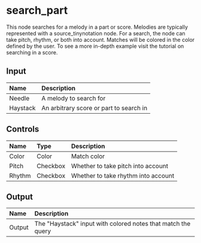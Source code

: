 # search_part

This node searches for a melody in a part or score. Melodies are typically represented with a <nuxt-link to="/docs/nodes/source_tinynotation">source_tinynotation</nuxt-link> node. For a search, the node can take pitch, rhythm, or both into account. Matches will be colored in the color defined by the user. To see a more in-depth example visit the <nuxt-link to="/docs/tutorials/search-melody">tutorial</nuxt-link> on searching in a score.

## Input

| Name     | Description                             |
| :------- | :-------------------------------------- |
| Needle   | A melody to search for                  |
| Haystack | An arbitrary score or part to search in |

## Controls

| Name   | Type     | Description                         |
| :----- | :------- | :---------------------------------- |
| Color  | Color    | Match color                         |
| Pitch  | Checkbox | Whether to take pitch into account  |
| Rhythm | Checkbox | Whether to take rhythm into account |

## Output

| Name   | Description                                                  |
| :----- | :----------------------------------------------------------- |
| Output | The "Haystack" input with colored notes that match the query |

